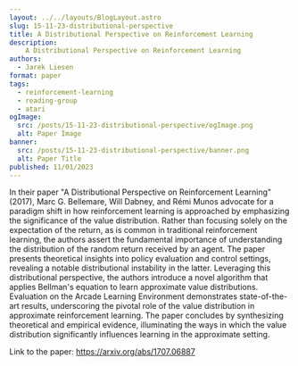 ```yaml
---
layout: ../../layouts/BlogLayout.astro
slug: 15-11-23-distributional-perspective
title: A Distributional Perspective on Reinforcement Learning
description: 
    A Distributional Perspective on Reinforcement Learning
authors:
  - Jarek Liesen
format: paper
tags:
  - reinforcement-learning
  - reading-group
  - atari
ogImage: 
  src: /posts/15-11-23-distributional-perspective/ogImage.png
  alt: Paper Image
banner: 
  src: /posts/15-11-23-distributional-perspective/banner.png
  alt: Paper Title
published: 11/01/2023
---
```

In their paper "A Distributional Perspective on Reinforcement Learning" (2017), Marc G. Bellemare, Will Dabney, and Rémi Munos advocate for a paradigm shift in how reinforcement learning is approached by emphasizing the significance of the value distribution. Rather than focusing solely on the expectation of the return, as is common in traditional reinforcement learning, the authors assert the fundamental importance of understanding the distribution of the random return received by an agent. The paper presents theoretical insights into policy evaluation and control settings, revealing a notable distributional instability in the latter. Leveraging this distributional perspective, the authors introduce a novel algorithm that applies Bellman's equation to learn approximate value distributions. Evaluation on the Arcade Learning Environment demonstrates state-of-the-art results, underscoring the pivotal role of the value distribution in approximate reinforcement learning. The paper concludes by synthesizing theoretical and empirical evidence, illuminating the ways in which the value distribution significantly influences learning in the approximate setting.

Link to the paper: https://arxiv.org/abs/1707.06887
